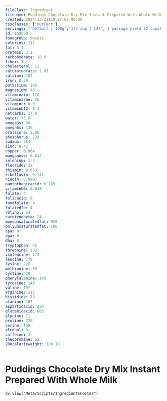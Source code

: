 ```yaml
---
fileClass: Ingredient
filename: Puddings Chocolate Dry Mix Instant Prepared With Whole Milk
created: 2024-12-21T19:27:02-06:00
cssclasses: ['nutFact']
servings: ['Default | 100g','1/2 cup | 147','1 package yield (2 cups) | 587']
id: 169600
foodgroup: Sweets
calories: 111
fat: 3.1
protein: 3.1
carbohydrate: 18.8
fiber: 1
cholesterol: 11
saturatedfats: 1.83
calcium: 102
iron: 0.29
potassium: 166
magnesium: 18
vitaminaiu: 120
vitaminarae: 26
vitaminc: 0.9
vitaminb12: 0.3
netcarbs: 17.8
water: 73.6
omega3s: 50
omega6s: 130
pralscore: 5.06
phosphorus: 239
sodium: 284
zinc: 0.42
copper: 0.064
manganese: 0.042
selenium: 1.7
fluoride: 22
thiamin: 0.033
riboflavin: 0.141
niacin: 0.096
pantothenicacid: 0.269
vitaminb6: 0.038
folate: 4
folicacid: 0
foodfolate: 4
folatedfe: 4
retinol: 24
carotenebeta: 24
monounsaturatedfat: 920
polyunsaturatedfat: 180
epa: 0
dpa: 0
dha: 0
tryptophan: 42
threonine: 132
isoleucine: 173
leucine: 279
lysine: 226
methionine: 69
cystine: 29
phenylalanine: 143
tyrosine: 140
valine: 197
arginine: 115
histidine: 78
alanine: 107
asparticacid: 234
glutamicacid: 603
glycine: 71
proline: 270
serine: 158
alcohol: 0
caffeine: 2
theobromine: 62
200calorieweight: 180.18
---
```


# Puddings Chocolate Dry Mix Instant Prepared With Whole Milk

```dataviewjs
dv.view("Meta/Scripts/IngredientsFooter")
```